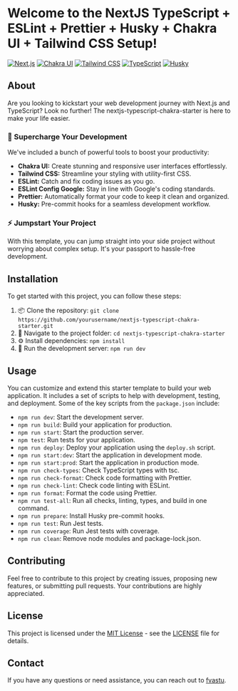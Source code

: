 # Welcome to the NextJS TypeScript + ESLint + Prettier + Husky + Chakra UI + Tailwind CSS Setup!

[![Next.js](https://img.shields.io/badge/Next.js-v14.0.1-blue)](https://nextjs.org/)
[![Chakra UI](https://img.shields.io/badge/Chakra_UI-v2.4.1-blue)](https://chakra-ui.com/)
[![Tailwind CSS](https://img.shields.io/badge/Tailwind_CSS-v3.2.4-blue)](https://tailwindcss.com/)
[![TypeScript](https://img.shields.io/badge/TypeScript-v4.9.3-blue)](https://www.typescriptlang.org/)
[![Husky](https://img.shields.io/badge/Husky-v8.0.0-green)](https://github.com/typicode/husky)

## About

Are you looking to kickstart your web development journey with Next.js and TypeScript? Look no further! The nextjs-typescript-chakra-starter is here to make your life easier.

### 🚀 Supercharge Your Development

We've included a bunch of powerful tools to boost your productivity:

- **Chakra UI:** Create stunning and responsive user interfaces effortlessly.
- **Tailwind CSS:** Streamline your styling with utility-first CSS.
- **ESLint:** Catch and fix coding issues as you go.
- **ESLint Config Google:** Stay in line with Google's coding standards.
- **Prettier:** Automatically format your code to keep it clean and organized.
- **Husky:** Pre-commit hooks for a seamless development workflow.

### ⚡ Jumpstart Your Project

With this template, you can jump straight into your side project without worrying about complex setup. It's your passport to hassle-free development.

## Installation

To get started with this project, you can follow these steps:

1. 📦 Clone the repository: `git clone https://github.com/yourusername/nextjs-typescript-chakra-starter.git`
2. 📂 Navigate to the project folder: `cd nextjs-typescript-chakra-starter`
3. ⚙️ Install dependencies: `npm install`
4. 🚀 Run the development server: `npm run dev`

## Usage

You can customize and extend this starter template to build your web application. It includes a set of scripts to help with development, testing, and deployment. Some of the key scripts from the `package.json` include:

- `npm run dev`: Start the development server.
- `npm run build`: Build your application for production.
- `npm run start`: Start the production server.
- `npm test`: Run tests for your application.
- `npm run deploy`: Deploy your application using the `deploy.sh` script.
- `npm run start:dev`: Start the application in development mode.
- `npm run start:prod`: Start the application in production mode.
- `npm run check-types`: Check TypeScript types with tsc.
- `npm run check-format`: Check code formatting with Prettier.
- `npm run check-lint`: Check code linting with ESLint.
- `npm run format`: Format the code using Prettier.
- `npm run test-all`: Run all checks, linting, types, and build in one command.
- `npm run prepare`: Install Husky pre-commit hooks.
- `npm run test`: Run Jest tests.
- `npm run coverage`: Run Jest tests with coverage.
- `npm run clean`: Remove node modules and package-lock.json.

## Contributing

Feel free to contribute to this project by creating issues, proposing new features, or submitting pull requests. Your contributions are highly appreciated.

## License

This project is licensed under the [MIT License](https://opensource.org/licenses/MIT) - see the [LICENSE](LICENSE) file for details.

## Contact

If you have any questions or need assistance, you can reach out to [fvastu](https://github.com/fvastu).
